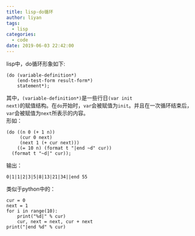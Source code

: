 ```yaml
---
title: lisp-do循环
author: liyan
tags:
  - lisp
categories:
  - code
date: 2019-06-03 22:42:00
---
```

lisp中，do循环形象如下:  
```
(do (variable-definition*)
    (end-test-form result-form*)
    statement*);
```
<!--more-->
其中，<code>(variable-definition*)</code>是一些行日<code>(var init next)</code>的赋值结构。在<code>do</code>开始时，<code>var</code>会被赋值为<code>init</code>。并且在一次循环结束后，<code>var</code>会被赋值为<code>next</code>所表示的内容。  
形如：  
```
(do ((n 0 (+ 1 n))
     (cur 0 next)
     (next 1 (+ cur next)))
    ((= 10 n) (format t "|end ~d" cur))
  (format t "~d|" cur));
```
输出：  
```
0|1|1|2|3|5|8|13|21|34||end 55
```
类似于python中的：  
```
cur = 0
next = 1
for i in range(10):
    print("%d|" % cur)
    cur, next = next, cur + next
print("|end %d" % cur)
```
